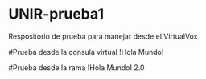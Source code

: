 # UNIR-prueba1
Respositorio de prueba para manejar desde el VirtualVox


#Prueba desde la consula virtual
!Hola Mundo!

#Prueba desde la rama
!Hola Mundo! 2.0 
